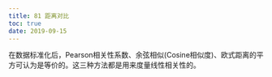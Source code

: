 ```yaml
---
title: 81 距离对比
toc: true
date: 2019-09-15
---
```

在数据标准化后，Pearson相关性系数、余弦相似(Cosine相似度)、欧式距离的平方可认为是等价的。这三种方法都是用来度量线性相关性的。
